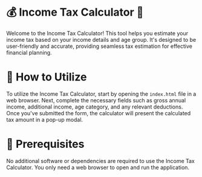 # 💰 Income Tax Calculator 💼

Welcome to the Income Tax Calculator! This tool helps you estimate your income tax based on your income details and age group. It's designed to be user-friendly and accurate, providing seamless tax estimation for effective financial planning.

# 🚀 How to Utilize

To utilize the Income Tax Calculator, start by opening the `index.html` file in a web browser. Next, complete the necessary fields such as gross annual income, additional income, age category, and any relevant deductions. Once you've submitted the form, the calculator will present the calculated tax amount in a pop-up modal.

# 🧰 Prerequisites

No additional software or dependencies are required to use the Income Tax Calculator. You only need a web browser to open and run the application.
